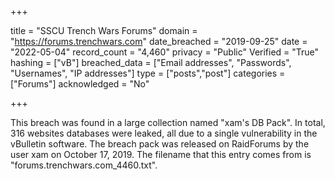 +++

title = "SSCU Trench Wars Forums"
domain = "https://forums.trenchwars.com"
date_breached = "2019-09-25"
date = "2022-05-04"
record_count = "4,460"
privacy = "Public"
Verified = "True"
hashing = ["vB"]
breached_data = ["Email addresses", "Passwords", "Usernames", "IP addresses"]
type = ["posts","post"]
categories = ["Forums"]
acknowledged = "No"


+++


This breach was found in a large collection named "xam's DB Pack". In total, 316 websites databases were leaked, all due to a single vulnerability in the vBulletin software. The breach pack was released on RaidForums by the user xam on October 17, 2019. The filename that this entry comes from is "forums.trenchwars.com_4460.txt".

